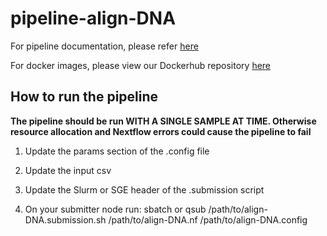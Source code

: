 # pipeline-align-DNA

For pipeline documentation, please refer [here](https://uclahs.box.com/s/kl4pacq332bprpe9lnfams0l8vglmg30)

For docker images, please view our Dockerhub repository [here](https://hub.docker.com/orgs/blcdsdockerregistry/repositories)

## How to run the pipeline
**The pipeline should be run WITH A SINGLE SAMPLE AT TIME. Otherwise resource allocation and Nextflow errors could cause the pipeline to fail**

1. Update the params section of the .config file

2. Update the input csv

3. Update the Slurm or SGE header of the .submission script

4. On your submitter node run:
sbatch or qsub /path/to/align-DNA.submission.sh /path/to/align-DNA.nf /path/to/align-DNA.config
